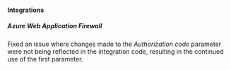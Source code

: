 
#### Integrations

##### Azure Web Application Firewall

Fixed an issue where changes made to the *Authorization code* parameter were not being reflected in the integration code, resulting in the continued use of the first parameter.
